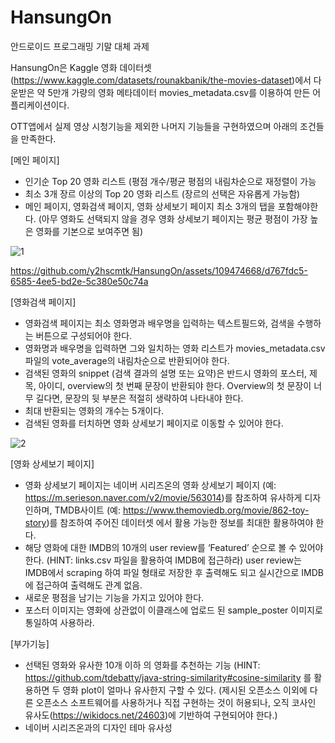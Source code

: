 # HansungOn
안드로이드 프로그래밍 기말 대체 과제

HansungOn은 Kaggle 영화 데이터셋(https://www.kaggle.com/datasets/rounakbanik/the-movies-dataset)에서 다운받은
약 5만개 가량의 영화 메타데이터 movies_metadata.csv를 이용하여 만든 어플리케이션이다.

OTT앱에서 실제 영상 시청기능을 제외한 나머지 기능들을 구현하였으며 아래의 조건들을 만족한다.

[메인 페이지]
- 인기순 Top 20 영화 리스트 (평점 개수/평균 평점의 내림차순으로 재정렬이 가능
- 최소 3개 장르 이상의 Top 20 영화 리스트 (장르의 선택은 자유롭게 가능함) 
- 메인 페이지, 영화검색 페이지, 영화 상세보기 페이지 최소 3개의 탭을 포함해야한다. 
(아무 영화도 선택되지 않을 경우 영화 상세보기 페이지는 평균 평점이 가장 높은 영화를 기본으로 보여주면 됨)

![1](https://github.com/y2hscmtk/HansungOn/assets/109474668/d8972226-f02a-4804-8bc4-ea8959bc6787)

https://github.com/y2hscmtk/HansungOn/assets/109474668/d767fdc5-6585-4ee5-bd2e-5c380e50c74a

[영화검색 페이지] 
- 영화검색 페이지는 최소 영화명과 배우명을 입력하는 텍스트필드와, 검색을 수행하는 버튼으로 구성되어야 한다. 
- 영화명과 배우명을 입력하면 그와 일치하는 영화 리스트가 movies_metadata.csv 파일의 vote_average의 내림차순으로 반환되어야 한다. 
- 검색된 영화의 snippet (검색 결과의 설명 또는 요약)은 반드시 영화의 포스터, 제목, 아이디, overview의 첫 번째 문장이 반환되야 한다. 
Overview의 첫 문장이 너무 길다면, 문장의 뒷 부분은 적절히 생략하여 나타내야 한다. 
- 최대 반환되는 영화의 개수는 5개이다. 
- 검색된 영화를 터치하면 영화 상세보기 페이지로 이동할 수 있어야 한다.

![2](https://github.com/y2hscmtk/HansungOn/assets/109474668/c454a1c2-4a86-4934-9270-2ef376a1c515)

[영화 상세보기 페이지] 
- 영화 상세보기 페이지는 네이버 시리즈온의 영화 상세보기 페이지
(예: https://m.serieson.naver.com/v2/movie/563014)를 참조하여 유사하게 디자인하며, 
TMDB사이트 (예: https://www.themoviedb.org/movie/862-toy-story)를 참조하여 주어진 데이터셋 에서 활용 가능한 정보를 최대한 활용하여야 한다. 
- 해당 영화에 대한 IMDB의 10개의 user review를 ‘Featured’ 순으로 볼 수 있어야 한다. 
(HINT: links.csv 파일을 활용하여 IMDB에 접근하라) user review는 IMDB에서 scraping 하여 파일 형태로 저장한 후 출력해도 되고 실시간으로 IMDB에 접근하여 출력해도 관계 없음. 
- 새로운 평점을 남기는 기능을 가지고 있어야 한다. 
- 포스터 이미지는 영화에 상관없이 이클래스에 업로드 된 sample_poster 이미지로 통일하여 사용하라. 




[부가기능] 
- 선택된 영화와 유사한 10개 이하 의 영화를 추천하는 기능
(HINT: https://github.com/tdebatty/java-string-similarity#cosine-similarity
를 활용하면 두 영화 plot이 얼마나 유사한지 구할 수 있다. 
(제시된 오픈소스 이외에 다른 오픈소스 소프트웨어를 사용하거나 직접 구현하는 것이 허용되나, 오직 코사인 유사도(https://wikidocs.net/24603)에 기반하여 구현되어야 한다.)
- 네이버 시리즈온과의 디자인 테마 유사성




